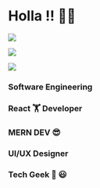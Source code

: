 # Holla !! 👋👋


![](https://komarev.com/ghpvc/?username=saedMuhamed&color=blue&style=for-the-badgelabel=Those+WhoCameHere) 

![](https://github-readme-stats.vercel.app/api/top-langs/?username=saedMuhamed&theme=light&hide_border=false&include_all_commits=true&count_private=true&layout=compact)

![](https://github-readme-streak-stats.herokuapp.com/?user=saedMuhamed&theme=light&hide_border=false)<br/>

<!-- [](https://github-readme-stats.vercel.app/api?username=saedMuhamed&theme=light&hide_border=false&include_all_commits=true&count_private=true) -->

<!-- [![Stats](https://github-readme-stats.vercel.app/api?username=saedMuhamed)](https://github.com/saedMuhamed/github-readme-stats) -->

### Software Engineering 

###  React 🏋️ Developer 
###  MERN DEV 😎 
###  UI/UX Designer 
###  Tech Geek 🤗 😃

<!--
**saedMuhamed/saedMuhamed is a ✨ _special_ ✨ repository because its `README.md` (this file) appears on your GitHub profile.

Here are some ideas to get you started:

- 
- g ...
- 👯 I’m looking to collaborate on ...
- 🤔 I’m looking for help with ...
- 💬 Ask me about ...
- 📫 How to reach me: ...
- 😄 Pronouns: ...
- ⚡ Fun fact: 
-->



